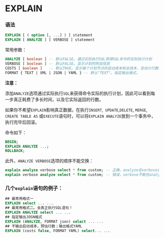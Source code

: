 # EXPLAIN

### 语法

```sql
EXPLAIN [ ( option [, ...] ) ] statement
EXPLAIN [ ANALYZE ] [ VERBOSE ] statement
```

常用参数：

```sql
ANALYZE [ boolean ] -- 默认FALSE。通过实际执行SQL获得SQL命令的实际执行计划
VERBOSE [ boolean ] -- 默认FALSE。显示计划的附加信息
COSTS [ boolean ]   -- 默认TRUE。显示每个计划节点的启动成本和总成本，及估计行数和每行宽度。
FORMAT { TEXT | XML | JSON | YAML } -- 默认"TEXT"。指定输出格式。
```

**注意：**

添加`ANALYZE`选项通过实际执行`SQL`来获得命令实际的执行计划，因此可以看到每一步真正耗费了多长时间，以及它实际返回的行数。

如果你不希望`EXPLAIN`影响真正数据，在执行`INSERT`,` UPDATE`,`DELETE`, `MERGE`, `CREATE TABLE AS` 或`EXECUTE`语句时，可以将`EXPLAIN ANALYZE`放到一个事务中，执行完毕后回滚。

命令如下：

```sql
BEGIN;
EXPLAIN ANALYZE ...;
ROLLBACK;
```



此外，`ANALYZE VERBOSE`选项的顺序不能交换：

```sql
explain analyze verbose select * from custom; -- 正确，analyze在verbose前面
explain verbose analyze select * from custom; -- 错误，verbose不能在analyze前面
```



### 几个`explain`语句的例子：

```sql
## 最常用格式一
EXPLAIN select ... ...
## 最常用格式二。会真正执行SQL语句！
EXPLAIN ANALYZE select ... ...
## 指定输出JOSN格式
EXPLAIN (ANALYZE, FORMAT json) select ... ...
## 不输出启动成本，预估行数；输出格式YAML
EXPLAIN (costs false, FORMAT YAML) select... ...
```

